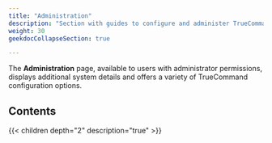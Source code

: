 ```yaml
---
title: "Administration"
description: "Section with guides to configure and administer TrueCommand."
weight: 30
geekdocCollapseSection: true

---
```


The **Administration** page, available to users with administrator permissions, displays additional system details and offers a variety of TrueCommand configuration options.

## Contents

{{< children depth="2" description="true" >}}

